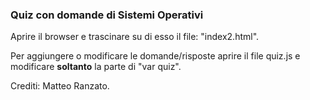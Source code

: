 ### Quiz con domande di Sistemi Operativi

Aprire il browser e trascinare su di esso il file: "index2.html".

Per aggiungere o modificare le domande/risposte aprire il file quiz.js e modificare **soltanto** la parte di "var quiz".

Crediti: Matteo Ranzato.
